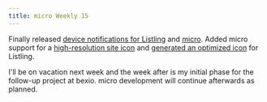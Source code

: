 ```yaml
---
title: micro Weekly 15
---
```


Finally released
[device notifications for Listling](https://github.com/noyainrain/listling/issues/14) and
[micro](https://github.com/noyainrain/micro/issues/21). Added micro support for a
[high-resolution site icon](https://github.com/noyainrain/micro/issues/22) and
[generated an optimized icon](https://github.com/noyainrain/listling/issues/22) for Listling.

I'll be on vacation next week and the week after is my initial phase for the follow-up project at
bexio. micro development will continue afterwards as planned.
